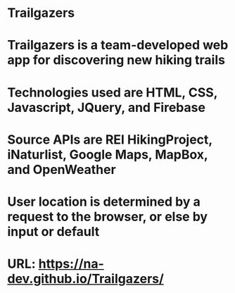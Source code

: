 # Trailgazers

# Trailgazers is a team-developed web app for discovering new hiking trails

# Technologies used are HTML, CSS, Javascript, JQuery, and Firebase
# Source APIs are REI HikingProject, iNaturlist, Google Maps, MapBox, and OpenWeather
# User location is determined by a request to the browser, or else by input or default

# URL: https://na-dev.github.io/Trailgazers/